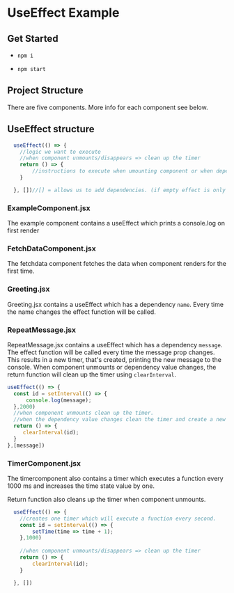 # UseEffect Example

## Get Started

-  `npm i`

- `npm start`

## Project Structure
There are five components. More info for each component see below.


## UseEffect structure
```javascript
  useEffect(() => {
    //logic we want to execute 
    //when component unmounts/disappears => clean up the timer
    return () => {
        //instructions to execute when umounting component or when dependency value changes. e.g. cleanup of timer
    }

  }, [])//[] = allows us to add dependencies. (if empty effect is only called on first render)

```

### ExampleComponent.jsx
  The example component contains a useEffect which prints a console.log on first render
### FetchDataComponent.jsx
  The fetchdata component fetches the data when component renders for the first time.

### Greeting.jsx
  Greeting.jsx contains a useEffect which has a dependency `name`. Every time the name changes the effect function will be called. 

### RepeatMessage.jsx
  RepeatMessage.jsx contains a useEffect which has a dependency `message`. The effect function will be called every time the message prop changes. This results in a new timer, that's created, printing the new message to the console. 
  When component unmounts or dependency value changes, the return function will clean up the timer using `clearInterval`.
  
  ```javascript
  useEffect(() => {
    const id = setInterval(() => {
        console.log(message);
    },2000)
    //when component unmounts clean up the timer.
    //when the dependency value changes clean the timer and create a new one.
    return () => {
       clearInterval(id);
    }
  },[message])
```

### TimerComponent.jsx
The timercomponent also contains a timer which executes a function every 1000 ms and increases the time state value by one. 

Return function also cleans up the timer when component unmounts. 

```javascript
  useEffect(() => {
    //creates one timer which will execute a function every second.
    const id = setInterval(() => {
        setTime(time => time + 1);
    },1000)
    
    //when component unmounts/disappears => clean up the timer
    return () => {
        clearInterval(id);
    }

  }, [])

```



